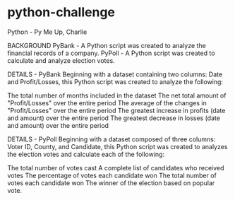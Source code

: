 # python-challenge
Python - Py Me Up, Charlie

BACKGROUND
PyBank - A Python script was created to analyze the financial records of a company.
PyPoll - A Python script was created to calculate and analyze election votes.

DETAILS - PyBank
Beginning with a dataset containing two columns: Date and Profit/Losses, this Python script was created to analyze the following:

The total number of months included in the dataset
The net total amount of "Profit/Losses" over the entire period
The average of the changes in "Profit/Losses" over the entire period
The greatest increase in profits (date and amount) over the entire period
The greatest decrease in losses (date and amount) over the entire period

DETAILS - PyPoll
Beginning with a dataset composed of three columns: Voter ID, County, and Candidate, this Python script was created to analyzes the election votes and calculate each of the following:

The total number of votes cast
A complete list of candidates who received votes
The percentage of votes each candidate won
The total number of votes each candidate won
The winner of the election based on popular vote.
